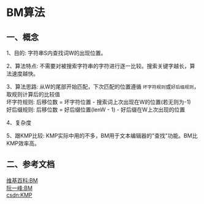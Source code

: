 <!-- 2019/03/03 -->

# BM算法

## 一、概念

1、目的: 字符串S内查找词W的出现位置。

2、算法特点: 不需要对被搜索字符串的字符进行逐一比较。搜索关键字越长，算法速度越快。

3、算法思路: 从W的尾部开始匹配，下次匹配的位置遵循 `坏字符规则`或`好后缀规则`，取规则计算后的比较值  
坏字符规则: 后移位数 = 坏字符位置 - 搜索词上次出现在W的位置(若无则为-1)  
好后缀规则: 后移位数 = 好后缀位置(lenW - 1) - 好后缀在W上次出现的位置  

4、复杂度

5、跟KMP比较: KMP实际中用的不多，BM用于文本编辑器的"查找"功能。BM比KMP效率高。

## 二、参考文档

[维基百科:BM](https://zh.wikipedia.org/wiki/Boyer-Moore%E5%AD%97%E7%AC%A6%E4%B8%B2%E6%90%9C%E7%B4%A2%E7%AE%97%E6%B3%95)  
[阮一峰:BM](http://www.ruanyifeng.com/blog/2013/05/boyer-moore_string_search_algorithm.html)  
[csdn:KMP](https://blog.csdn.net/v_july_v/article/details/7041827)  

